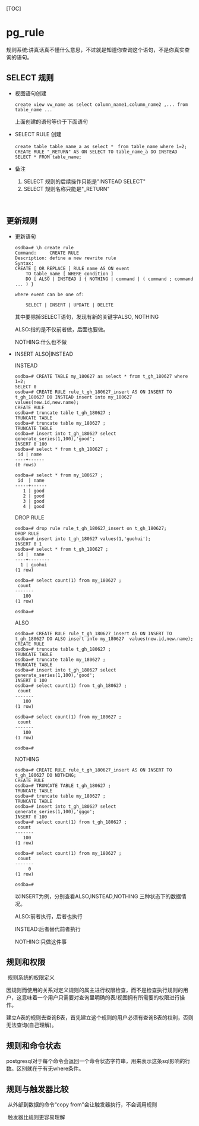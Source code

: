 [TOC]
# pg_rule

​	规则系统:讲真话真不懂什么意思，不过就是知道你查询这个语句，不是你真实查询的语句。

## SELECT 规则

- 视图语句创建

  ```
  create view vw_name as select column_name1,column_name2 ,... from table_name ...
  ```

  上面创建的语句等价于下面语句

- SELECT RULE 创建

  ```
  create table table_name_a as select *　from table_name where 1=2;
  CREATE RULE "_RETURN" AS ON SELECT TO table_name_a DO INSTEAD SELECT * FROM table_name;
  ```

- 备注

  1. SELECT 规则的后续操作只能是"INSTEAD SELECT"
  2. SELECT 规则名称只能是"_RETURN"

  	​	﻿

## 更新规则

- 更新语句

  ```
  osdba=# \h create rule
  Command:     CREATE RULE
  Description: define a new rewrite rule
  Syntax:
  CREATE [ OR REPLACE ] RULE name AS ON event
      TO table_name [ WHERE condition ]
      DO [ ALSO | INSTEAD ] { NOTHING | command | ( command ; command ... ) }
  
  where event can be one of:
  
      SELECT | INSERT | UPDATE | DELETE
  
  ```

  其中要除掉SELECT语句，发现有新的关键字ALSO, NOTHING

  ALSO:指的是不仅前者做，后面也要做。

  NOTHING:什么也不做

- INSERT ALSO|INSTEAD

  INSTEAD

  ```
  osdba=# CREATE TABLE my_180627 as select * from t_gh_180627 where 1=2;
  SELECT 0
  osdba=# CREATE RULE rule_t_gh_180627_insert AS ON INSERT TO t_gh_180627 DO INSTEAD insert into my_180627  values(new.id,new.name);
  CREATE RULE
  osdba=# truncate table t_gh_180627 ;
  TRUNCATE TABLE
  osdba=# truncate table my_180627 ;
  TRUNCATE TABLE
  osdba=# insert into t_gh_180627 select generate_series(1,100),'good';
  INSERT 0 100
  osdba=# select * from t_gh_180627 ;
   id | name 
  ----+------
  (0 rows)
  
  osdba=# select * from my_180627 ;
   id  | name 
  -----+------
     1 | good
     2 | good
     3 | good
     4 | good
  ```

  DROP RULE

  ```
  osdba=# drop rule rule_t_gh_180627_insert on t_gh_180627;
  DROP RULE
  osdba=# insert into t_gh_180627 values(1,'guohui');
  INSERT 0 1
  osdba=# select * from t_gh_180627 ;
   id |  name  
  ----+--------
    1 | guohui
  (1 row)
  
  osdba=# select count(1) from my_180627 ;
   count 
  -------
     100
  (1 row)
  
  osdba=# 
  
  ```

  ALSO

  ```
  osdba=# CREATE RULE rule_t_gh_180627_insert AS ON INSERT TO t_gh_180627 DO ALSO insert into my_180627  values(new.id,new.name);
  CREATE RULE
  osdba=# truncate table t_gh_180627 ;
  TRUNCATE TABLE
  osdba=# truncate table my_180627 ;
  TRUNCATE TABLE
  osdba=# insert into t_gh_180627 select generate_series(1,100),'good';
  INSERT 0 100
  osdba=# select count(1) from t_gh_180627 ;
   count 
  -------
     100
  (1 row)
  
  osdba=# select count(1) from my_180627 ;
   count 
  -------
     100
  (1 row)
  
  osdba=# 
  
  ```

  NOTHING

  ```
  osdba=# CREATE RULE rule_t_gh_180627_insert AS ON INSERT TO t_gh_180627 DO NOTHING;
  CREATE RULE
  osdba=# TRUNCATE TABLE t_gh_180627 ;
  TRUNCATE TABLE
  osdba=# truncate table my_180627 ;
  TRUNCATE TABLE
  osdba=# insert into t_gh_180627 select generate_series(1,100),'gggo';
  INSERT 0 100
  osdba=# select count(1) from t_gh_180627 ;
   count 
  -------
     100
  (1 row)
  
  osdba=# select count(1) from my_180627 ;
   count 
  -------
       0
  (1 row)
  
  osdba=# 
  
  ```

  以INSERT为例，分别查看ALSO,INSTEAD,NOTHING 三种状态下的数据情况。

  ALSO:前者执行，后者也执行

  INSTEAD:后者替代前者执行

  NOTHING:只做这件事

## 规则和权限

​	规则系统的权限定义

​	因规则而使用的关系对定义规则的属主进行权限检查，而不是检查执行规则的用户，这意味着一个用户只需要对查询里明确的表/视图拥有所需要的权限进行操作。

​       建立A表的规则去查询B表，首先建立这个规则的用户必须有查询B表的权利，否则无法查询(自己理解)。



## 规则和命令状态



​	postgresql对于每个命令会返回一个命令状态字符串，用来表示这条sql影响的行数。区别就在于有无where条件。



## 规则与触发器比较

​	从外部到数据的命令“copy from"会让触发器执行，不会调用规则

​	触发器比规则更容易理解

